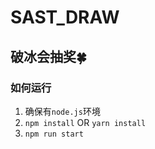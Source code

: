 # SAST_DRAW
破冰会抽奖🍀
--
### 如何运行
1. 确保有`node.js`环境
2. `npm install` OR `yarn install`
3. `npm run start`
